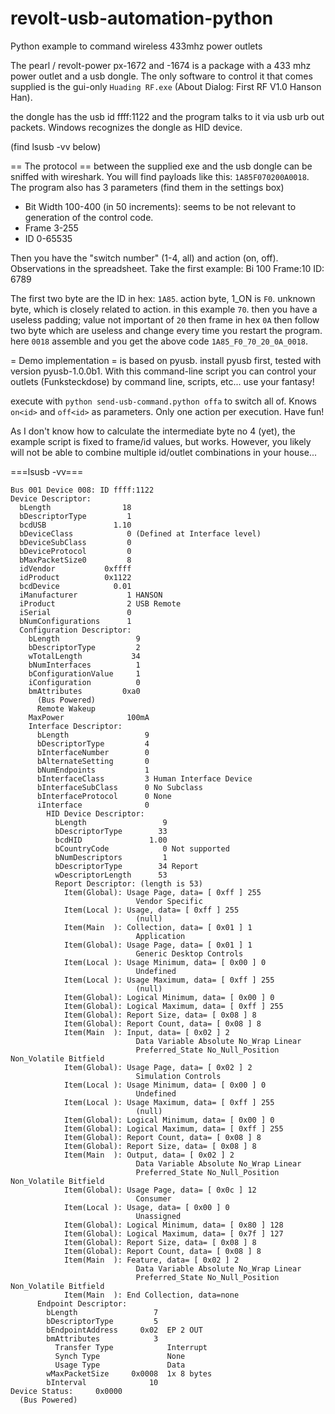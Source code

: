 revolt-usb-automation-python
============================

Python example to command wireless 433mhz power outlets

The pearl / revolt-power px-1672 and -1674 is a package with a 433 mhz power outlet and a usb dongle.
The only software to control it that comes supplied is the gui-only `Huading RF.exe` (About Dialog: First RF V1.0 Hanson Han).

the dongle has the usb id ffff:1122 and the program talks to it via usb urb out packets. Windows recognizes the dongle as HID device.

(find lsusb -vv below)

== The protocol ==
between the supplied exe and the usb dongle can be sniffed with wireshark. You will find payloads like this: `1A85F070200A0018`. 
The program also has 3 parameters (find them in the settings box)
- Bit Width 100-400 (in 50 increments): seems to be not relevant to generation of the control code.
- Frame 3-255
- ID 0-65535

Then you have the "switch number" (1-4, all) and action (on, off). Observations in the spreadsheet.
Take the first example: Bi 100	Frame:10	ID: 6789

The first two byte are the ID in hex: `1A85`.
action byte, 1_ON is `F0`.
unknown byte, which is closely related to action. in this example `70`.
then you have a useless padding; value not important of `20`
then frame in hex `0A`
then follow two byte which are useless and change every time you restart the program. here `0018`
assemble and you get the above code `1A85_F0_70_20_0A_0018`.

= Demo implementation =
is based on pyusb. install pyusb first, tested with version pyusb-1.0.0b1. 
With this command-line script you can control your outlets (Funksteckdose) by command line, scripts, etc... use your fantasy!

execute with `python send-usb-command.python offa` to switch all of. Knows `on<id>` and `off<id>` as parameters. Only one action per execution. Have fun!

As I don't know how to calculate the intermediate byte no 4 (yet), the example script is fixed to frame/id values, but works. However, you likely will not be able to combine multiple id/outlet combinations in your house...


===lsusb -vv===


```
Bus 001 Device 008: ID ffff:1122
Device Descriptor:
  bLength                18
  bDescriptorType         1
  bcdUSB               1.10
  bDeviceClass            0 (Defined at Interface level)
  bDeviceSubClass         0 
  bDeviceProtocol         0 
  bMaxPacketSize0         8
  idVendor           0xffff 
  idProduct          0x1122 
  bcdDevice            0.01
  iManufacturer           1 HANSON
  iProduct                2 USB Remote
  iSerial                 0 
  bNumConfigurations      1
  Configuration Descriptor:
    bLength                 9
    bDescriptorType         2
    wTotalLength           34
    bNumInterfaces          1
    bConfigurationValue     1
    iConfiguration          0 
    bmAttributes         0xa0
      (Bus Powered)
      Remote Wakeup
    MaxPower              100mA
    Interface Descriptor:
      bLength                 9
      bDescriptorType         4
      bInterfaceNumber        0
      bAlternateSetting       0
      bNumEndpoints           1
      bInterfaceClass         3 Human Interface Device
      bInterfaceSubClass      0 No Subclass
      bInterfaceProtocol      0 None
      iInterface              0 
        HID Device Descriptor:
          bLength                 9
          bDescriptorType        33
          bcdHID               1.00
          bCountryCode            0 Not supported
          bNumDescriptors         1
          bDescriptorType        34 Report
          wDescriptorLength      53
          Report Descriptor: (length is 53)
            Item(Global): Usage Page, data= [ 0xff ] 255
                            Vendor Specific
            Item(Local ): Usage, data= [ 0xff ] 255
                            (null)
            Item(Main  ): Collection, data= [ 0x01 ] 1
                            Application
            Item(Global): Usage Page, data= [ 0x01 ] 1
                            Generic Desktop Controls
            Item(Local ): Usage Minimum, data= [ 0x00 ] 0
                            Undefined
            Item(Local ): Usage Maximum, data= [ 0xff ] 255
                            (null)
            Item(Global): Logical Minimum, data= [ 0x00 ] 0
            Item(Global): Logical Maximum, data= [ 0xff ] 255
            Item(Global): Report Size, data= [ 0x08 ] 8
            Item(Global): Report Count, data= [ 0x08 ] 8
            Item(Main  ): Input, data= [ 0x02 ] 2
                            Data Variable Absolute No_Wrap Linear
                            Preferred_State No_Null_Position Non_Volatile Bitfield
            Item(Global): Usage Page, data= [ 0x02 ] 2
                            Simulation Controls
            Item(Local ): Usage Minimum, data= [ 0x00 ] 0
                            Undefined
            Item(Local ): Usage Maximum, data= [ 0xff ] 255
                            (null)
            Item(Global): Logical Minimum, data= [ 0x00 ] 0
            Item(Global): Logical Maximum, data= [ 0xff ] 255
            Item(Global): Report Count, data= [ 0x08 ] 8
            Item(Global): Report Size, data= [ 0x08 ] 8
            Item(Main  ): Output, data= [ 0x02 ] 2
                            Data Variable Absolute No_Wrap Linear
                            Preferred_State No_Null_Position Non_Volatile Bitfield
            Item(Global): Usage Page, data= [ 0x0c ] 12
                            Consumer
            Item(Local ): Usage, data= [ 0x00 ] 0
                            Unassigned
            Item(Global): Logical Minimum, data= [ 0x80 ] 128
            Item(Global): Logical Maximum, data= [ 0x7f ] 127
            Item(Global): Report Size, data= [ 0x08 ] 8
            Item(Global): Report Count, data= [ 0x08 ] 8
            Item(Main  ): Feature, data= [ 0x02 ] 2
                            Data Variable Absolute No_Wrap Linear
                            Preferred_State No_Null_Position Non_Volatile Bitfield
            Item(Main  ): End Collection, data=none
      Endpoint Descriptor:
        bLength                 7
        bDescriptorType         5
        bEndpointAddress     0x02  EP 2 OUT
        bmAttributes            3
          Transfer Type            Interrupt
          Synch Type               None
          Usage Type               Data
        wMaxPacketSize     0x0008  1x 8 bytes
        bInterval              10
Device Status:     0x0000
  (Bus Powered)
```
